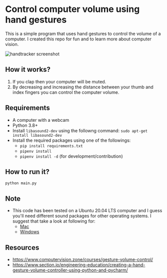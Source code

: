 # Control computer volume using hand gestures

This is a simple program that uses hand gestures to control the volume of a computer. I created this repo for fun and to learn more about computer vision.

 ![handtracker screenshot](/assets/handtracker.png)

## How it works?

1. If you clap then your computer will be muted.
2. By decreasing and increasing the distance between your thumb and index fingers you can control the computer volume.

## Requirements

* A computer with a webcam
* Python 3.8+
* Install `libasound2-dev` using the followng command:
```sudo apt-get install libasound2-dev```
* Install the required packages using one of the followings:
  * `pip install requirements.txt`
  * `pipenv install`
  * `pipenv install -d` (for development/contribution)

## How to run it?

`python main.py`

## Note

* This code has been tested on a Ubuntu 20.04 LTS computer and I guess you'll need different sound packages for other operating systems. I suggest that take a look at following for:
  * [Mac](https://stackoverflow.com/a/45772468/5326238)
  * [Windows](https://techoverflow.net/2020/04/04/how-to-set-windows-audio-volume-using-python/)

## Resources

* https://www.computervision.zone/courses/gesture-volume-control/
* https://www.section.io/engineering-education/creating-a-hand-gesture-volume-controller-using-python-and-pycharm/
